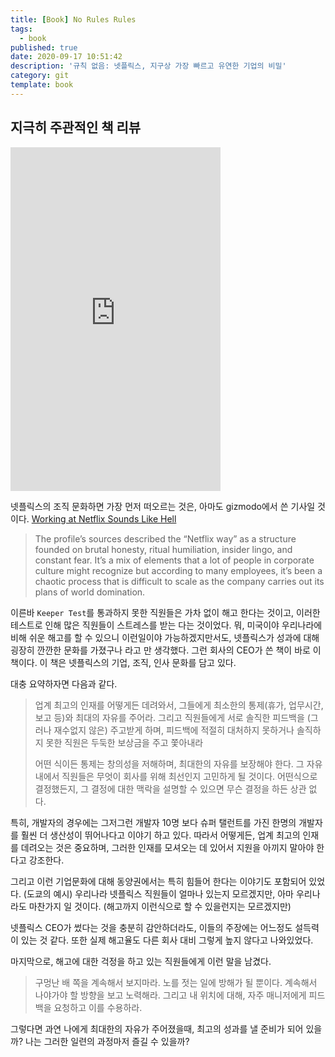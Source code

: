 ```yaml
---
title: [Book] No Rules Rules
tags:
  - book
published: true
date: 2020-09-17 10:51:42
description: '규칙 없음: 넷플릭스, 지구상 가장 빠르고 유연한 기업의 비밀'
category: git
template: book
---
```


## 지극히 주관적인 책 리뷰

<iframe type="text/html" width="336" height="550" frameborder="0" allowfullscreen style="max-width:100%" src="https://read.amazon.com/kp/card?asin=B081Y3R657&preview=inline&linkCode=kpe&ref_=cm_sw_r_kb_dp_X.RyFb5WBPP20" ></iframe>

넷플릭스의 조직 문화하면 가장 먼저 떠오르는 것은, 아마도 gizmodo에서 쓴 기사일 것이다. [Working at Netflix Sounds Like Hell
](https://gizmodo.com/working-at-netflix-sounds-like-hell-1830020977)

> The profile’s sources described the “Netflix way” as a structure founded on brutal honesty, ritual humiliation, insider lingo, and constant fear. It’s a mix of elements that a lot of people in corporate culture might recognize but according to many employees, it’s been a chaotic process that is difficult to scale as the company carries out its plans of world domination.

이른바 `Keeper Test`를 통과하지 못한 직원들은 가차 없이 해고 한다는 것이고, 이러한 테스트로 인해 많은 직원들이 스트레스를 받는 다는 것이었다. 뭐, 미국이야 우리나라에 비해 쉬운 해고를 할 수 있으니 이런일이야 가능하겠지만서도, 넷플릭스가 성과에 대해 굉장히 깐깐한 문화를 가졌구나 라고 만 생각했다. 그런 회사의 CEO가 쓴 책이 바로 이 책이다. 이 책은 넷플릭스의 기업, 조직, 인사 문화를 담고 있다.

대충 요약하자면 다음과 같다.

> 업계 최고의 인재를 어떻게든 데려와서, 그들에게 최소한의 통제(휴가, 업무시간, 보고 등)와 최대의 자유를 주어라. 그리고 직원들에게 서로 솔직한 피드백을 (그러나 재수없지 않은) 주고받게 하며, 피드백에 적절히 대처하지 못하거나 솔직하지 못한 직원은 두둑한 보상금을 주고 쫓아내라
>
> 어떤 식이든 통제는 창의성을 저해하며, 최대한의 자유를 보장해야 한다. 그 자유 내에서 직원들은 무엇이 회사를 위해 최선인지 고민하게 될 것이다. 어떤식으로 결정했든지, 그 결정에 대한 맥락을 설명할 수 있으면 무슨 결정을 하든 상관 없다.

특히, 개발자의 경우에는 그저그런 개발자 10명 보다 슈퍼 탤런트를 가진 한명의 개발자를 훨씬 더 생산성이 뛰어나다고 이야기 하고 있다. 따라서 어떻게든, 업계 최고의 인재를 데려오는 것은 중요하며, 그러한 인재를 모셔오는 데 있어서 지원을 아끼지 말아야 한다고 강조한다.

그리고 이런 기업문화에 대해 동양권에서는 특히 힘들어 한다는 이야기도 포함되어 있었다. (도쿄의 예시) 우리나라 넷플릭스 직원들이 얼마나 있는지 모르겠지만, 아마 우리나라도 마찬가지 일 것이다. (해고까지 이런식으로 할 수 있을런지는 모르겠지만)

넷플릭스 CEO가 썼다는 것을 충분히 감안하더라도, 이들의 주장에는 어느정도 설득력이 있는 것 같다. 또한 실제 해고율도 다른 회사 대비 그렇게 높지 않다고 나와있었다.

마지막으로, 해고에 대한 걱정을 하고 있는 직원들에게 이런 말을 남겼다.

> 구멍난 배 쪽을 계속해서 보지마라. 노를 젓는 일에 방해가 될 뿐이다. 계속해서 나야가야 할 방향을 보고 노력해라. 그리고 내 위치에 대해, 자주 매니저에게 피드백을 요청하고 이를 수용하라.

그렇다면 과연 나에게 최대한의 자유가 주어졌을때, 최고의 성과를 낼 준비가 되어 있을까? 나는 그러한 일련의 과정마저 즐길 수 있을까?
